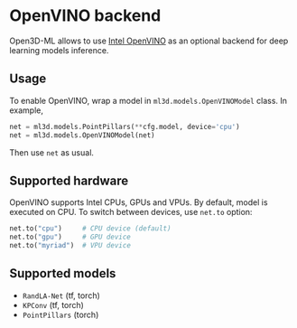 # OpenVINO backend

Open3D-ML allows to use [Intel OpenVINO](https://github.com/openvinotoolkit/openvino) as an optional backend for deep learning models inference.

## Usage

To enable OpenVINO, wrap a model in `ml3d.models.OpenVINOModel` class. In example,

```python
net = ml3d.models.PointPillars(**cfg.model, device='cpu')
net = ml3d.models.OpenVINOModel(net)
```

Then use `net` as usual.

## Supported hardware

OpenVINO supports Intel CPUs, GPUs and VPUs. By default, model is executed on CPU.
To switch between devices, use `net.to` option:

```python
net.to("cpu")     # CPU device (default)
net.to("gpu")     # GPU device
net.to("myriad")  # VPU device
```

## Supported models

* `RandLA-Net` (tf, torch)
* `KPConv` (tf, torch)
* `PointPillars` (torch)
